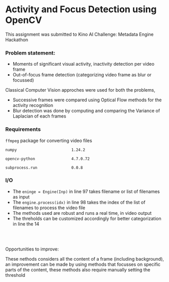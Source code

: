 # Activity and Focus Detection using OpenCV
This assignment was submitted to Kino AI Challenge: Metadata Engine Hackathon

### Problem statement:
- Moments of significant visual activity, inactivity detection per video frame
- Out-of-focus frame detection (categorizing video frame as blur or focussed)

Classical Computer Vision approches were used for both the problems,
- Successive frames were compared using Optical Flow methods for the activity recognition
- Blur detection was done by computing and comparing the Variance of Laplacian of each frames

### Requirements
`ffmpeg` package for converting video files
```
numpy                        1.24.2
```
```
opencv-python                4.7.0.72
```
```
subprocess.run               0.0.8
```


### I/O 
- The `eninge = Engine(Inp)` in line 97 takes filename or list of filenames as input
- The `engine.process(idx)` in line 98 takes the index of the list of filenames to process the video file
- The methods used are robust and runs a real time, in video output
- The threholds can be customized accordingly for better categorization in line the 14


<br/>
<br/>

Opportunities to improve:

These nethods considers all the content of a frame (including background), an improvement can be made by using methods that focusses on specific parts of the content, these methods also require manually setting the threshold
